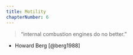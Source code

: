 ```yaml
---
title: Motility
chapterNumber: 6
---
```

> “internal combustion engines do no better.”  
- Howard Berg [@berg1988]

